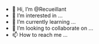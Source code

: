 - 👋 Hi, I’m @Recueillant
- 👀 I’m interested in ...
- 🌱 I’m currently learning ...
- 💞️ I’m looking to collaborate on ...
- 📫 How to reach me ...

<!---
Recueillant/Recueillant is a ✨ special ✨ repository because its `README.md` (this file) appears on your GitHub profile.
You can click the Preview link to take a look at your changes.
--->
